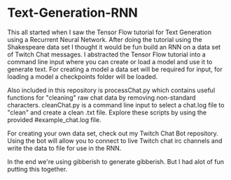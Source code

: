 # Text-Generation-RNN

This all started when I saw the Tensor Flow tutorial for Text Generation using a Recurrent Neural Network.  After doing the tutorial using the Shakespeare data set I thought it would be fun build an RNN on a data set of Twitch Chat messages.  I abstracted the Tensor Flow tutorial into a command line input where you can create or load a model and use it to generate text.  For creating a model a data set will be required for input, for loading a model a checkpoints folder will be loaded.


Also included in this repository is processChat.py which contains useful functions for "cleaning" raw chat data by removing non-standard characters.  cleanChat.py is a command line input to select a chat.log file to "clean" and create a clean .txt file.  Explore these scripts by using the provided #example_chat.log file.


For creating your own data set, check out my Twitch Chat Bot repository.  Using the bot will allow you to connect to live Twitch chat irc channels and write the data to file for use in the RNN.


In the end we're using gibberish to generate gibberish.  But I had alot of fun putting this together.
